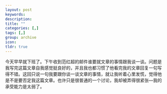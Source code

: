 ```yaml
---
layout: post
keywords: 
description: 
title: ""
categories: [,]
tags: [,]
group: archive
icon: 
tldr: true
---
```


今天早早就下班了。下午收到范红超的邮件谁要就文章的事情跟我谈一谈。问题是我写完这篇文章自我感觉挺良好的，并且我也都习惯了他看完我的文章回复一句写得不错。这回只说一句我要跟你谈一谈文章的事情，就让我听着心里发慌，觉得他是不是要否定我这篇文章。也许只是很普通的一个讨论，我却被弄得很紧张—我的承受能力是太弱了。